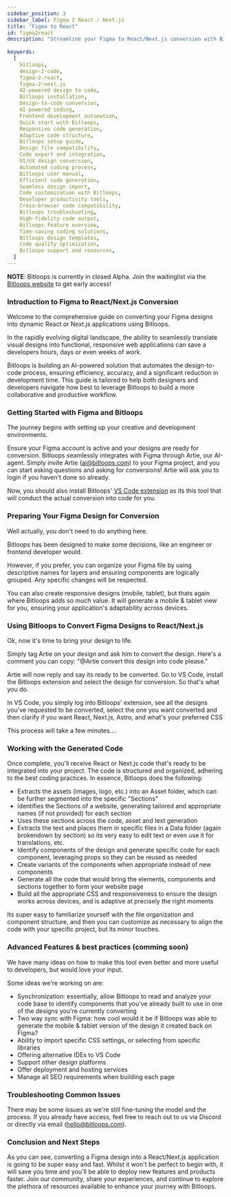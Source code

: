 ```yaml
---
sidebar_position: 3
sidebar_label: Figma 2 React / Next.js
title: "Figma to React"
id: figma2react
description: "Streamline your Figma to React/Next.js conversion with Bitloops. Explore our guide for efficient design-to-code workflows, practical tips, and advanced features to enhance your web development process."
 
keywords:
  [
    bitloops,
    design-2-code,
    figma-2-react,
    figma-2-next.js
    AI-powered design to code,
    Bitloops installation,
    Design-to-code conversion,
    AI-powered coding,
    Frontend development automation,
    Quick start with Bitloops,
    Responsive code generation,
    Adaptive code structure,
    Bitloops setup guide,
    Design file compatibility,
    Code export and integration,
    UI/UX design conversion,
    Automated coding process,
    Bitloops user manual,
    Efficient code generation,
    Seamless design import,
    Code customization with Bitloops,
    Developer productivity tools,
    Cross-browser code compatibility,
    Bitloops troubleshooting,
    High-fidelity code output,
    Bitloops feature overview,
    Time-saving coding solutions,
    Bitloops design templates,
    Code quality optimization,
    Bitloops support and resources,
  ]
---
```


**NOTE**: Bitloops is currently in closed Alpha. Join the waitinglist via the [Bitloops website](https://bitloops.com) to get early access!

### Introduction to Figma to React/Next.js Conversion
Welcome to the comprehensive guide on converting your Figma designs into dynamic React or Next.js applications using Bitloops. 

In the rapidly evolving digital landscape, the ability to seamlessly translate visual designs into functional, responsive web applications can save a developers hours, days or even weeks of work. 

Bitloops is building an AI-powered solution that automates the design-to-code process, ensuring efficiency, accuracy, and a significant reduction in development time. This guide is tailored to help both designers and developers navigate how best to leverage Bitloops to build a more collaborative and productive workflow.

### Getting Started with Figma and Bitloops
The journey begins with setting up your creative and development environments. 

Ensure your Figma account is active and your designs are ready for conversion. Bitloops seamlessly integrates with Figma through Artie, our AI-agent. Simply invite Artie (ai@bitloops.com) to your Figma project, and you can start asking questions and asking for conversions! Artie will ask you to login if you haven't done so already. 

Now, you should also install Bitloops' [VS Code extension](https://marketplace.visualstudio.com/items?itemName=Bitloops.bitloops) as its this tool that will conduct the actual conversion into code for you. 

### Preparing Your Figma Design for Conversion
Well actually, you don't need to do anything here. 

Bitloops has been designed to make some decisions, like an engineer or frontend developer would. 

However, if you prefer, you can organize your Figma file by using descriptive names for layers and ensuring components are logically grouped. Any specific changes will be respected.  

You can also create responsive designs (mobile, tablet), but thats again where Bitloops adds so much value. It will generate a mobile & tablet view for you, ensuring your application's adaptability across devices. 

### Using Bitloops to Convert Figma Designs to React/Next.js
Ok, now it's time to bring your design to life. 

Simply tag Artie on your design and ask him to convert the design. Here's a comment you can copy: "@Artie convert this design into code please." 

Artie will now reply and say its ready to be converted. Go to VS Code, install the Bitloops extension and select the design for conversion. So that's what you do.

In VS Code, you simply log into Bitloops' extension, see all the designs you've requested to be converted, select the one you want converted and then clarify if you want React, Next.js, Astro, and what's your preferred CSS

This process will take a few minutes.... 

### Working with the Generated Code
Once complete, you'll receive React or Next.js code that's ready to be integrated into your project. The code is structured and organized, adhering to the best coding practices. In essence, Bitloops does the following:
- Extracts the assets (images, logo, etc.) into an Asset folder, which can be further segmented into the specific "Sections"
- Identifies the Sections of a website, generating tailored and appropriate names (if not provided) for each section
- Uses these sections across the code, asset and text generation
- Extracts the text and places them in specific files in a Data folder (again brokendown by section) so its very easy to edit text or even use it for translations, etc. 
- Identify components of the design and generate specific code for each component, leveraging props so they can be reused as needed
- Create variants of the components when appropriate instead of new components
- Generate all the code that would bring the elements, components and sections together to form your website page
- Build all the appropriate CSS and responsiveness to ensure the design works across devices, and is adaptive at precisely the right moments 

Its super easy to familiarize yourself with the file organization and component structure, and then you can customize as necessary to align the code with your specific project, but its minor touches.

### Advanced Features & best practices (comming soon)
We have many ideas on how to make this tool even better and more useful to developers, but would love your input. 

Some ideas we're working on are:
- Synchronization: essentially, allow Bitloops to read and analyze your code base to identify components that you've already built to use in one of the designs you're currently converting
- Two way sync with Figma: how cool would it be if Bitloops was able to generate the mobile & tablet version of the design it created back on Figma?
- Ability to import specific CSS settings, or selecting from specific libraries
- Offering alternative IDEs to VS Code
- Support other design platforms
- Offer deployment and hosting services
- Manage all SEO requirements when building each page 

### Troubleshooting Common Issues
There may be some issues as we're still fine-tuning the model and the process. If you already have access, feel free to reach out to us via Discord or directly via email (hello@bitloops.com). 

### Conclusion and Next Steps
As you can see, converting a Figma design into a React/Next.js application is going to be super easy and fast. Whilst it won't be perfect to begin with, it will save you time and you'll be able to deploy new features and products faster. Join our community, share your experiences, and continue to explore the plethora of resources available to enhance your journey with Bitloops.